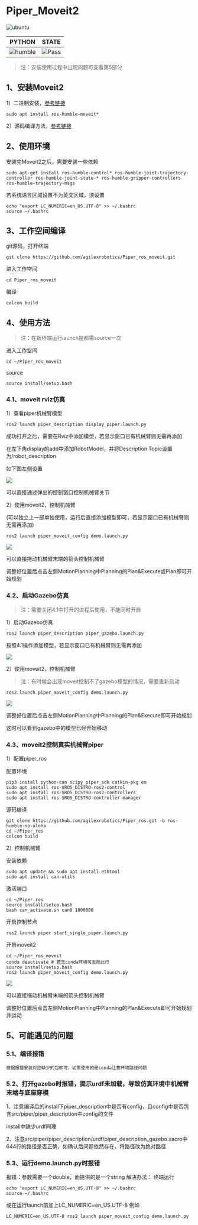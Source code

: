 # Piper_Moveit2
![ubuntu](https://img.shields.io/badge/Ubuntu-22.04-orange.svg)


|PYTHON |STATE|
|---|---|
|![humble](https://img.shields.io/badge/ros-humble-blue.svg)|![Pass](https://img.shields.io/badge/Pass-blue.svg)|

> 注：安装使用过程中出现问题可查看第5部分

## 1、安装Moveit2 

1）二进制安装，[参考链接](https://moveit.ai/install-moveit2/binary/)

```
sudo apt install ros-humble-moveit*
```

2）源码编译方法，[参考链接](https://moveit.ai/install-moveit2/source/)

## 2、使用环境

安装完Moveit2之后，需要安装一些依赖

```
sudo apt-get install ros-humble-control* ros-humble-joint-trajectory-controller ros-humble-joint-state-* ros-humble-gripper-controllers ros-humble-trajectory-msgs
```
若系统语言区域设置不为英文区域，须设置

```
echo "export LC_NUMERIC=en_US.UTF-8" >> ~/.bashrc
source ~/.bashrc
```
## 3、工作空间编译
git源码，打开终端
```
git clone https://github.com/agilexrobotics/Piper_ros_moveit.git
```

进入工作空间

```
cd Piper_ros_moveit
```
编译
```
colcon build
```
## 4、使用方法
> 注：在新终端运行launch是都需source一次

进入工作空间
```
cd ~/Piper_ros_moveit
```
source
```
source install/setup.bash
```
### 4.1、moveit rviz仿真
1）查看piper机械臂模型

```
ros2 launch piper_description display_piper.launch.py 
```

成功打开之后，需要在Rviz中添加模型，若显示窗口已有机械臂则无需再添加

在左下角display的add中添加RobotModel，并将Description Topic设置为/robot_description

如下图左侧设置

![](src/image/piper.png)

可以直接通过弹出的控制窗口控制机械臂关节


2）使用moveit2，控制机械臂

(可以独立上一部单独使用，运行后直接添加模型即可，若显示窗口已有机械臂则无需再添加)

```
ros2 launch piper_moveit_config demo.launch.py
```

![](src/image/piper_moveit.png)

可以直接拖动机械臂末端的箭头控制机械臂

调整好位置后点击左侧MotionPlanning中Planning的Plan&Execute或Plan即可开始规划

### 4.2、启动Gazebo仿真
> 注：需要关闭4.1中打开的进程后使用，不能同时开启

1）启动Gazebo仿真

```
ros2 launch piper_description piper_gazebo.launch.py
```
按照4.1操作添加模型，若显示窗口已有机械臂则无需再添加

![](src/image/piper_gazebo.png)

2）使用moveit2，控制机械臂

> 注：有时候会出现moveit控制不了gazebo模型的情况，需要重新启动

```
ros2 launch piper_moveit_config demo.launch.py
```

![](src/image/piper_gazebo_moveit.png)

调整好位置后点击左侧MotionPlanning中Planning的Plan&Execute即可开始规划

这时可以看到gazebo中的模型已经开始移动

### 4.3、moveit2控制真实机械臂piper

1）配置piper_ros

配置环境

```
pip3 install python-can scipy piper_sdk catkin-pkg em
sudo apt install ros-$ROS_DISTRO-ros2-control
sudo apt install ros-$ROS_DISTRO-ros2-controllers
sudo apt install ros-$ROS_DISTRO-controller-manager
```

源码编译

```
git clone https://github.com/agilexrobotics/Piper_ros.git -b ros-humble-no-aloha
cd ~/Piper_ros
colcon build 
```
2）控制机械臂

安装依赖
```
sudo apt update && sudo apt install ethtool
sudo apt install can-utils
```
激活端口
```
cd ~/Piper_ros
source install/setup.bash
bash can_activate.sh can0 1000000
```
开启控制节点

```
ros2 launch piper start_single_piper.launch.py
```

开启moveit2

```
cd ~/Piper_ros_moveit
conda deactivate # 若无conda环境可去除此行
source install/setup.bash
ros2 launch piper_moveit_config demo.launch.py
```

![](src/image/piper_moveit.png)


可以直接拖动机械臂末端的箭头控制机械臂

调整好位置后点击左侧MotionPlanning中Planning的Plan&Execute即可开始规划并运动


## 5、可能遇见的问题

### 5.1、编译报错

    根据报错安装对应缺少的包即可，如果使用的是conda注意环境路径问题

### 5.2、打开gazebo时报错，提示urdf未加载，导致仿真环境中机械臂末端与底座穿模
1、注意编译后的install下piper_description中是否有config，且config中是否包含src/piper/piper_description中config的文件

install中缺少urdf同理

2、注意src/piper/piper_description/urdf/piper_description_gazebo.xacro中644行的路径是否正确，如确认后问题依然存在，将路径改为绝对路径

### 5.3、运行demo.launch.py时报错

报错：参数需要一个double，而提供的是一个string
解决办法：
终端运行
```
echo "export LC_NUMERIC=en_US.UTF-8" >> ~/.bashrc
source ~/.bashrc
```
或在运行launch前加上LC_NUMERIC=en_US.UTF-8
例如
```
LC_NUMERIC=en_US.UTF-8 ros2 launch piper_moveit_config demo.launch.py
```